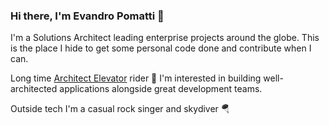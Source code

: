 ### Hi there, I'm Evandro Pomatti 👋

I'm a Solutions Architect leading enterprise projects around the globe. This is the place I hide to get some personal code done and contribute when I can.

Long time [Architect Elevator](https://architectelevator.com/) rider 🦕 I'm interested in building well-architected applications alongside great development teams.

Outside tech I'm a casual rock singer and skydiver 🪂


<!--
**epomatti/epomatti** is a ✨ _special_ ✨ repository because its `README.md` (this file) appears on your GitHub profile.

Here are some ideas to get you started:

- 🔭 I’m currently working on ...
- 🌱 I’m currently learning ...
- 👯 I’m looking to collaborate on ...
- 🤔 I’m looking for help with ...
- 💬 Ask me about ...
- 📫 How to reach me: ...
- 😄 Pronouns: ...
- ⚡ Fun fact: ...
-->
